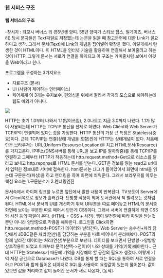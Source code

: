 ### 웹 서비스 구조 
#### 웹 서비스의 구조
-창시자 : 티모시 버너스 리 (55년생 양띠. 55년 양띠가 스티브 잡스, 빌게이츠, 버너스리)
당시 문자들은 Text파일로 저장했는데 논문을 읽을 때 참고문헌에 대한 Link가 필요하다고 생각. 그래서 문서(Text)에 Link의 개념을 집어넣어 확장을 했다. 이렇게해서 탄생한 것이 HTML이다. 이 HTML을 인터넷 기술을 활용하여 연결해서 보여줄려고 하는것이 HTTP. 그렇게 문서는 서로가 연결을 하게되고 이 구조는 거미줄처럼 보여서 이것을 Web이라고 한다.

프로그램을 구성하는 3가지요소
- 자료구조 (문서)
- UI (사람이 제어하는 인터페이스)
- 제어체계
이 3개는 유지보수, 편의성을 위해서 잘라서 각자의 모습으로 해야하는데 웹도 예외가 아니다.


![](https://i.imgur.com/72JxJML.png)

HTTP는 초기 1.0부터 나와서 1.1(많이쓰임), 2.0나오고 지금 3.0까지 나왔다.
1.1가 많이 사용되는데 HTTP는 TCP/IP 통신을 전제로 하였다. Web Client와 Web Server가 TCP/IP이 연결되어 있다는것을 가정한다. HTTP 통신의 가장 큰 특징은 Stateless(중요)이다. 근데 TCP/IP는 연결(상태 개념을 포함)인데 HTTP는 상태개념이 없다. 처음에 만든 브라우저는 URL(Uniform Resourse Location)을 치고 HTML문서(Resource)를 가지고온다. IP주소(DNS서버를 통해 URL을 보고 IP를 알아와줌)를 통해 TCP/IP를 연결하고 그때부터 HTTP가 작동하는데 http.request.method=Get으로 리소스를 달라고 보내고 http.reponse로 HTML 문서를 받는다. GET은 정보를 읽는 read고 url에서 입력한 정보대로 서버에 접속한다. html문서는 태그가 들어있어서 화면에 html을 읽는데 구문분석(파싱)을 하고 렌더링을 하여 화면에 띄워준다. 그래서 브라우저를 이루는 핵심 요소는 1.구문분석기 2.렌더링엔진

문서속에서 하이퍼 링크를 누르면 앞단에서 말한 내용이 반복된다. TV보듯이 Server에서 Client쪽으로 정보가 흘러간다. 단방향 작용이 되어 도서관에서 책 빌려오는 것처럼 된다.
HTML에서 문서의 UI를 개선하기 위해 UI부분을 따로 떼어놓고 HTML의 문서중 화면에 보이는 부분만 따로 떼어서 만든게  CSS이다. 그래서 서버에 연결하게 되면 CSS와 사진 등의 파일이 온다. (HTML + CSS + 사진). 웹이 발전함에 따라 파일을 받는것 뿐만 아니라 양방향으로 작용을 해야한다. 로그인을 Click하면 http.request.method=POST가 데이터와 날라간다. Web Server는 송수신+처리 담당에서 JDBC같은 처리(연산)을 담당하는 부분을 따로 떼어내서 분리해놨다. POST와 함께 날라간 데이터는 처리(연산)부분으로 보낸다. 데이터를 보내면서 단방향->양방향 상호작용이 되었고 이때부터 문맥(산택->전이)이 나와 상태를 기억(기록)해야한다.. 근데 HTTP는 Stateless기 때문에 기억을 저장해야 할 공간의 필요가 생겼다. 이렇게 기억 저장 공간으로 Database가 나왔다. DB를 통제 할 때는 SQL을 통하여 서로 연결을 하고 POST와 함께 들어온 데이터로 SQL을 사용하여 요청값이 있는지 물어본다. 값이 있으면 값을 처리하고 값이 들어간 문서가 새로 나온다, (동적). 
